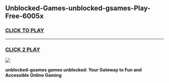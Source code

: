 
## Unblocked-Games-unblocked-gsames-Play-Free-6005x
<h3>
<a href="https://premium76.site?title=unblocked-gsames&ref=23A">CLICK TO PLAY</a></h3>
<hr>

<h3>
<a href="https://premium76.site?title=unblocked-gsames&ref=23A">CLICK 2 PLAY</a>
  
</h3>

<a href="https://premium76.site?title=unblocked-gsames&ref=23A"><img src="https://clearcache.store/games.png"></a>


**unblocked-gsames games unblocked: Your Gateway to Fun and Accessible Online Gaming**
